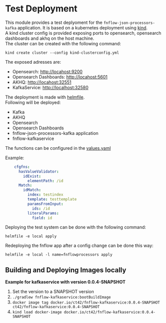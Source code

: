 # Test Deployment
This module provides a test deplyoment for the `fnflow-json-processors-kafka` application.
It is based on a kubernetes deployment using [kind](https://kind.sigs.k8s.io/).  
A kind cluster config is provided exposing ports to opensearch, opensearch dashboards and akhq on the host machine.  
The cluster can be created with the following command:
```shell
kind create cluster --config kind-clusterconfig.yml
```
The exposed adresses are:
- Opensearch: [http://locahost:9200](http://locahost:9200)
- Opensearch Dashboards: [http://locahost:5601](http://locahost:5601)
- AKHQ: [http://locahost:32551](http://locahost:32551)
- KafkaService: [http://localhost:32580](http://localhost:32580)

The deployment is made with [helmfile](https://github.com/helmfile/helmfile).  
Following will be deployed:
- Kafka
- AKHQ
- Opensearch
- Opensearch Dashboards
- fnflow-json-processors-kafka application
- fnflow-kafkaservice

The functions can be configured in the [values.yaml](local/values.yaml)

Example:
```yaml
    cfgfns:
      hasValueValidator:
        idExist:
          elementPath: /id
      Match:
        idMatch:
          index: testindex
          template: testtemplate
          paramsFromInput:
            ids: /id
          literalParams:
            field: id
```
Deploying the test system can be done with the following command:
```shell
helmfile -e local apply
```
Redeploying the fnflow app after a config change can be done this way:
```shell
helmfile -e local -l name=fnflowprocessors apply
```

## Building and Deploying Images locally
**Example for kafkaservice with version 0.0.4-SNAPSHOT**
1. Set the version to a SNAPSHOT version
2. `./gradlew fnflow-kafkaservice:bootBuildImage`
3. `docker image tag docker.io/ct42/fnflow-kafkaservice:0.0.4-SNAPSHOT ct42/fnflow-kafkaservice:0.0.4-SNAPSHOT`
4. `kind load docker-image docker.io/ct42/fnflow-kafkaservice:0.0.4-SNAPSHOT`